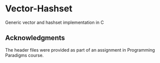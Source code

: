 # Vector-Hashset
Generic vector and hashset implementation in C

## Acknowledgments
The header files were provided as part of an assignment in Programming Paradigms course.
